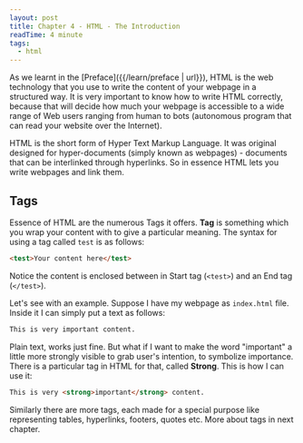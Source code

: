 ```yaml
---
layout: post
title: Chapter 4 - HTML - The Introduction
readTime: 4 minute
tags:
  - html
---
```


As we learnt in the [Preface]({{/learn/preface | url}}), HTML is the web technology that you use to write the content of your webpage in a structured way. It is very important to know how to write HTML correctly, because that will decide how much your webpage is accessible to a wide range of Web users ranging from human to bots (autonomous program that can read your website over the Internet).

HTML is the short form of Hyper Text Markup Language. It was original designed for hyper-documents (simply known as webpages) - documents that can be interlinked through hyperlinks. So in essence HTML lets you write webpages and link them.

## Tags

Essence of HTML are the numerous Tags it offers. **Tag** is something which you wrap your content with to give a particular meaning. The syntax for using a tag called `test` is as follows:

```html
<test>Your content here</test>
```

Notice the content is enclosed between in Start tag (`<test>`) and an End tag (`</test>`).

Let's see with an example. Suppose I have my webpage as `index.html` file. Inside it I can simply put a text as follows:

```html
This is very important content.
```

Plain text, works just fine. But what if I want to make the word "important" a little more strongly visible to grab user's intention, to symbolize importance. There is a particular tag in HTML for that, called **Strong**. This is how I can use it:

```html
This is very <strong>important</strong> content.
```

Similarly there are more tags, each made for a special purpose like representing tables, hyperlinks, footers, quotes etc. More about tags in next chapter.
